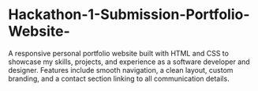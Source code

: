 # Hackathon-1-Submission-Portfolio-Website-
A responsive personal portfolio website built with HTML and CSS to showcase my skills, projects, and experience as a software developer and designer. Features include smooth navigation, a clean layout, custom branding, and a contact section linking to all communication details.
